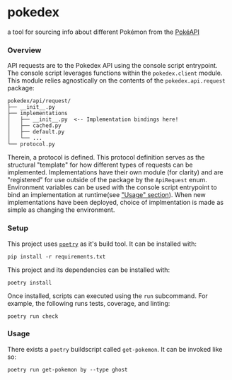 # pokedex
a tool for sourcing info about different Pokémon from the [PokéAPI](https://pokeapi.co/)


### Overview

API requests are to the Pokedex API using the console script entrypoint.
The console script leverages functions within the `pokedex.client` module.
This module relies agnostically on the contents of the `pokedex.api.request` package:
```
pokedex/api/request/
├── __init__.py
├── implementations
│   ├── __init__.py  <-- Implementation bindings here!
│   ├── cached.py
│   ├── default.py
│   └── ...
└── protocol.py
```
Therein, a protocol is defined.
This protocol definition serves as the structural "template" for how different types of requests can be implemented.
Implementations have their own module (for clarity) and are "registered" for use outside of the package by the `ApiRequest` enum.
Environment variables can be used with the console script entrypoint to bind an implementation at runtime(see ["Usage" section](#usage)).
When new implementations have been deployed, choice of implmentation is made as simple as changing the environment.

### Setup

This project uses [`poetry`](https://python-poetry.org/) as it's build tool.
It can be installed with:

```
pip install -r requirements.txt
```

This project and its dependencies can be installed with:

```
poetry install
```

Once installed, scripts can executed using the `run` subcommand.
For example, the following runs tests, coverage, and linting:

```
poetry run check
```

### Usage

There exists a `poetry` buildscript called `get-pokemon`.
It can be invoked like so:

```
poetry run get-pokemon by --type ghost
```
